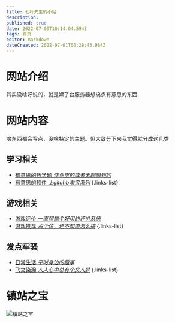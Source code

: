 ```yaml
---
title: 七叶先生的小站
description: 
published: true
date: 2022-07-09T10:14:04.594Z
tags: 首页
editor: markdown
dateCreated: 2022-07-01T00:28:43.984Z
---
```


# 网站介绍
其实没啥好说的，就是嫖了台服务器想搞点有意思的东西

# 网站内容
啥东西都会写点，没啥特定的主题。但大致分下来我觉得就分成这几类
## 学习相关
- [有意思的数学题 *作业里的或者无聊想到的*](https://www.baidu.com)
- [有意思的软件 *上gituhb淘宝系列*](https://www.baidu.com)
{.links-list}

## 游戏相关
- [游戏评价 *一直想搞个好用的评价系统*](https://www.baidu.com)
- [游戏推荐 *占个位，还不知道怎么搞*](https://www.baidu.com)
{.links-list}

## 发点牢骚
- [日常生活 *平时身边的趣事*](https://www.baidu.com)
- [飞文染瀚 *人人心中总有个文人梦*](https://www.baidu.com)
{.links-list}

# 镇站之宝
![镇站之宝](https://s2.loli.net/2022/07/04/XLvPUVzTwjhdcME.jpg)

